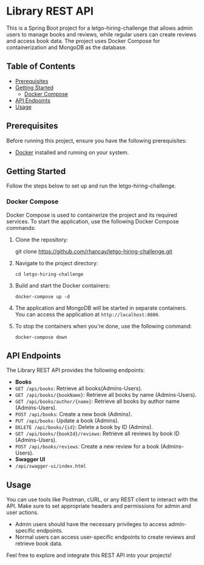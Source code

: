 # Library REST API

This is a Spring Boot project for a letgo-hiring-challenge that allows admin users to manage books and reviews, while regular users can create reviews and access book data. The project uses Docker Compose for containerization and MongoDB as the database.

## Table of Contents
- [Prerequisites](#prerequisites)
- [Getting Started](#getting-started)
    - [Docker Compose](#docker-compose)
- [API Endpoints](#api-endpoints)
- [Usage](#usage)

## Prerequisites

Before running this project, ensure you have the following prerequisites:

- [Docker](https://www.docker.com/get-started) installed and running on your system.

## Getting Started

Follow the steps below to set up and run the letgo-hiring-challenge.

### Docker Compose

Docker Compose is used to containerize the project and its required services. To start the application, use the following Docker Compose commands:

1. Clone the repository:

   git clone https://github.com/rhancav/letgo-hiring-challenge.git

2. Navigate to the project directory:

     ```cd letgo-hiring-challenge```

3. Build and start the Docker containers:

   ```docker-compose up -d```
4. The application and MongoDB will be started in separate containers. You can access the application at `http://localhost:8080`.

5. To stop the containers when you're done, use the following command:

   ```docker-compose down```

## API Endpoints

The Library REST API provides the following endpoints:

- **Books**
- `GET /api/books`: Retrieve all books(Admins-Users).
- `GET /api/books/{bookName}`: Retrieve all books by name (Admins-Users).
- `GET /api/books/author/{name}`: Retrieve all books by author name (Admins-Users).
- `POST /api/books`: Create a new book (Admins).
- `PUT /api/books`: Update a book (Admins).
- `DELETE /api/books/{id}`: Delete a book by ID (Admins).
- `GET /api/books/{bookId}/reviews`: Retrieve all reviews by book ID (Admins-Users).
- `POST /api/books/reviews`: Create a new review for a book (Admins-Users).
- **Swagger UI**
- `/api/swagger-ui/index.html`

## Usage

You can use tools like Postman, cURL, or any REST client to interact with the API. Make sure to set appropriate headers and permissions for admin and user actions.

- Admin users should have the necessary privileges to access admin-specific endpoints.
- Normal users can access user-specific endpoints to create reviews and retrieve book data.

Feel free to explore and integrate this REST API into your projects!
